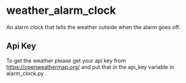 # weather_alarm_clock
An alarm clock that tells the weather outside when the alarm goes off.

## Api Key
To get the weather please get your api key from https://openweathermap.org/ and put that in the api_key variable in alarm_clock.py .


